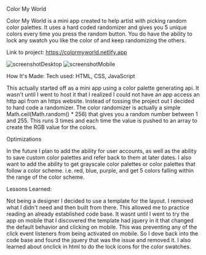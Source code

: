 Color My World

Color My World is a mini app created to help artist with picking random color palettes. It uses a hard coded randomizer and gives you 5 unique colors every time you press the random button. You do have the ability to lock any swatch you like the color of and keep randomizing the others.

Link to project: https://colormyworld.netlify.app


![screenshotDesktop](https://user-images.githubusercontent.com/18084667/198815241-1dc2434e-39c3-4a7f-b78d-427cee113ee6.png)
![screenshotMobile](https://user-images.githubusercontent.com/18084667/198815244-37806980-fb6e-4606-baf5-38c89e6cc84b.png)

How It's Made:
Tech used: HTML, CSS, JavaScript

This actually started off as a mini app using a color palette generating api. It wasn't until I went to host it that I realized I could not have an app access an http api from an https website. Instead of tossing the project out I decided to hard code a randomizer. The color randomizer is actually a simple Math.ceil(Math.random() * 256) that gives you a random number between 1 and 255. This runs 3 times and each time the value is pushed to an array to create the RGB value for the colors.

Optimizations

In the future I plan to add the ability for user accounts, as well as the ability to save custom color palettes and refer back to them at later dates. I also want to add the ability to get grayscale color palettes or color palettes that follow a color scheme. i.e. red, blue, purple, and get 5 colors falling within the range of the color scheme.


Lessons Learned:

Not being a designer I decided to use a template for the layout. I removed what I didn't need and then built from there. This allowed me to practice reading an already established code base. It wasnt until I went to try the app on mobile that I discovered the template had jquery in it that changed the default behavior and clicking on mobile. This was preventing any of the click event listeners from being activated on mobile. So I dove back into the code base and found the jquery that was the issue and removed it. I also learned about onclick in html to do the lock icons for the color swatches.

